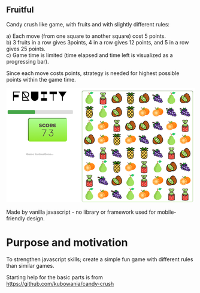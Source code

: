 ## Fruitful
Candy crush like game, with fruits and with slightly different rules:   

a) Each move (from one square to another square) cost 5 points.   
b) 3 fruits in a row gives 3points, 4 in a row gives 12 points, and 5 in a row gives 25 points.    
c) Game time is limited (time elapsed and time left is visualized as a progressing bar).   

Since each move costs points, strategy is needed for highest possible points within the game time. 

<img src="https://github.com/osho81/fruitful/blob/main/fruity.PNG" alt="Pic from the game" width="600"/>

Made by vanilla javascript - no library or framework used for mobile-friendly design. 

# Purpose and motivation
To strengthen javascript skills; create a simple fun game with different rules than similar games. 

Starting help for the basic parts is from https://github.com/kubowania/candy-crush 
